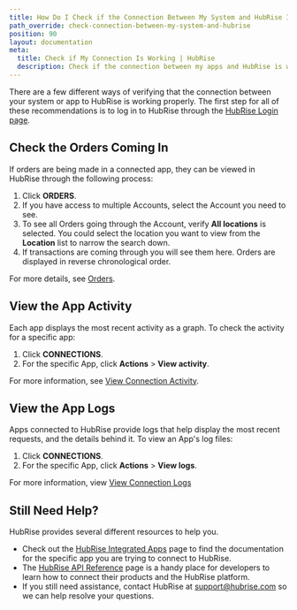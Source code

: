 ```yaml
---
title: How Do I Check if the Connection Between My System and HubRise Is Working?
path_override: check-connection-between-my-system-and-hubrise
position: 90
layout: documentation
meta:
  title: Check if My Connection Is Working | HubRise
  description: Check if the connection between my apps and HubRise is working. This can be done by checking orders coming in and app activity on the HubRise back office.
---
```


There are a few different ways of verifying that the connection between your system or app to HubRise is working properly. The first step for all of these recommendations is to log in to HubRise through the [HubRise Login page](https://manager.hubrise.com/login).

## Check the Orders Coming In

If orders are being made in a connected app, they can be viewed in HubRise through the following process:

1. Click **ORDERS**.
1. If you have access to multiple Accounts, select the Account you need to see.
1. To see all Orders going through the Account, verify **All locations** is selected. You could select the location you want to view from the **Location** list to narrow the search down.
1. If transactions are coming through you will see them here. Orders are displayed in reverse chronological order.

For more details, see [Orders](/docs/data#orders).

## View the App Activity

Each app displays the most recent activity as a graph. To check the activity for a specific app:

1. Click **CONNECTIONS**.
1. For the specific App, click **Actions** > **View activity**.

For more information, see [View Connection Activity](/docs/connections#connection-activity).

## View the App Logs

Apps connected to HubRise provide logs that help display the most recent requests, and the details behind it. To view an App's log files:

1. Click **CONNECTIONS**.
1. For the specific App, click **Actions** > **View logs**.

For more information, view [View Connection Logs](/docs/connections#connection-logs)

## Still Need Help?

HubRise provides several different resources to help you.

- Check out the [HubRise Integrated Apps](/apps) page to find the documentation for the specific app you are trying to connect to HubRise.
- The [HubRise API Reference](/developers/api/general-concepts) page is a handy place for developers to learn how to connect their products and the HubRise platform.
- If you still need assistance, contact HubRise at support@hubrise.com so we can help resolve your questions.
